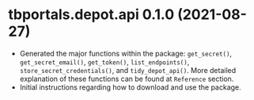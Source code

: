 # tbportals.depot.api 0.1.0 (2021-08-27)

* Generated the major functions within the package: `get_secret()`, `get_secret_email()`, `get_token()`, `list_endpoints()`, `store_secret_credentials()`, and `tidy_depot_api()`. More detailed explanation of these functions can be found at `Reference` section. 
* Initial instructions regarding how to download and use the package. 



